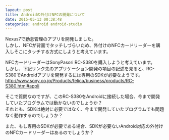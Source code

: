 ```yaml
---
layout: post
title: Androidの外付けNFCの開発について
date: 2015-05-13 00:38:48
categories: android android-studio
---
```

<!-- {% raw %} -->
<p>Nexus7で勤怠管理のアプリを開発しました。 <br>
しかし、NFCが背面でタッチしづらいため、外付けのNFCカードリーダーを購入しそこにタッチする方式にしようと考えています。 </p>

<p>NFCカードリーダーはSonyPasori RC-S380を購入しようと考えています。 <br>
しかし、下記リンク先のアプリケーション開発の項目の記述を見ると、RC-S380でAndroidアプリを開発するには専用のSDKが必要なようです。 <br>
<a href="http://www.sony.co.jp/Products/felica/business/products/RC-S380.html#appli" rel="nofollow">http://www.sony.co.jp/Products/felica/business/products/RC-S380.html#appli</a> </p>

<p>そこで質問なのですが、このRC-S380をAndroidに接続した場合、今まで開発していたプログラムでは動かないのでしょうか？ <br>
それとも、SDKは絶対に必要ではなく、今まで開発していたプログラムでも問題なく動作するのでしょうか？ </p>

<p>また、もし専用のSDKが必要である場合、SDKが必要ないAndroid対応の外付けのNFCカードリーダーはあるのでしょうか？</p>
<!-- {% endraw %} -->
